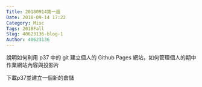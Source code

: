 ```yaml
---
Title: 20180914第一週
Date: 2018-09-14 17:22
Category: Misc
Tags: 2018Fall
Slug: 40623136-blog-1
Author: 40623136
---
```


說明如何利用 p37 中的 git 建立個人的 Github Pages 網站，如何管理個人的期中作業網站內容與投影片

<!-- PELICAN_END_SUMMARY -->

下載p37並建立一個新的倉儲


